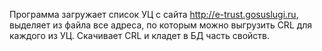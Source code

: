 Программа загружает список УЦ с сайта http://e-trust.gosuslugi.ru, выделяет из файла все адреса, по которым можно выгрузить CRL для каждого из УЦ. Скачивает CRL и кладет в БД часть свойств. 

